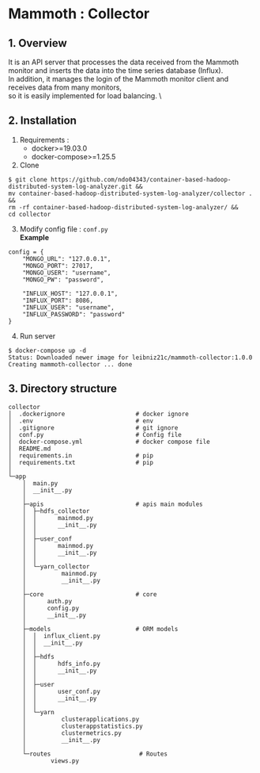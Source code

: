 # Mammoth : Collector

## 1. Overview
It is an API server that processes the data received from the Mammoth monitor and inserts the data into the time series database (Influx). \
In addition, it manages the login of the Mammoth monitor client and receives data from many monitors, \
so it is easily implemented for load balancing. \

## 2. Installation
1. Requirements : 
    - docker>=19.03.0
    - docker-compose>=1.25.5
2. Clone
```
$ git clone https://github.com/ndo04343/container-based-hadoop-distributed-system-log-analyzer.git &&
mv container-based-hadoop-distributed-system-log-analyzer/collector . &&
rm -rf container-based-hadoop-distributed-system-log-analyzer/ &&
cd collector 
```
3. Modify config file : ```conf.py``` \
__Example__
```
config = {
    "MONGO_URL": "127.0.0.1",
    "MONGO_PORT": 27017,
    "MONGO_USER": "username",
    "MONGO_PW": "password",

    "INFLUX_HOST": "127.0.0.1",
    "INFLUX_PORT": 8086,
    "INFLUX_USER": "username",
    "INFLUX_PASSWORD": "password"
}
```
4. Run server
```
$ docker-compose up -d
Status: Downloaded newer image for leibniz21c/mammoth-collector:1.0.0
Creating mammoth-collector ... done
```

## 3. Directory structure
```
collector
│  .dockerignore                    # docker ignore
│  .env                             # env
│  .gitignore                       # git ignore
│  conf.py                          # Config file
│  docker-compose.yml               # docker compose file
│  README.md            
│  requirements.in                  # pip 
│  requirements.txt                 # pip
│
└─app
    │  main.py                      
    │  __init__.py
    │
    ├─apis                          # apis main modules
    │  ├─hdfs_collector
    │  │      mainmod.py
    │  │      __init__.py
    │  │
    │  ├─user_conf
    │  │      mainmod.py
    │  │      __init__.py
    │  │
    │  └─yarn_collector
    │          mainmod.py
    │          __init__.py
    │
    ├─core                          # core
    │      auth.py
    │      config.py
    │      __init__.py
    │
    ├─models                        # ORM models
    │  │  influx_client.py
    │  │  __init__.py
    │  │
    │  ├─hdfs
    │  │      hdfs_info.py
    │  │      __init__.py
    │  │
    │  ├─user
    │  │      user_conf.py
    │  │      __init__.py
    │  │
    │  └─yarn
    │          clusterapplications.py
    │          clusterappstatistics.py
    │          clustermetrics.py
    │          __init__.py
    │
    └─routes                         # Routes
            views.py
```